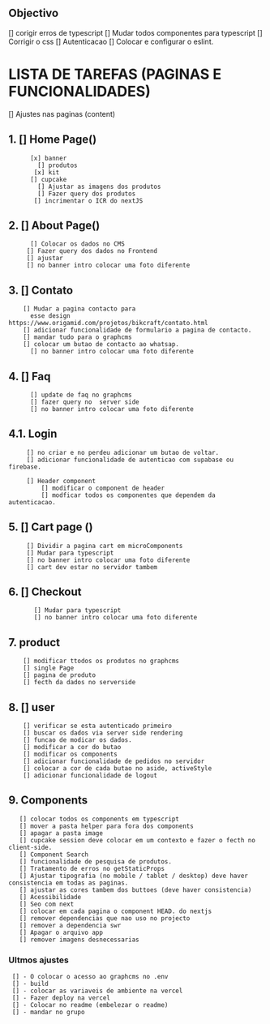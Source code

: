 ## Objectivo
[] corigir erros de typescript
[] Mudar todos componentes para typescript
[] Corrigir o css 
[] Autenticacao
[] Colocar e configurar o eslint.

# LISTA DE TAREFAS (PAGINAS E FUNCIONALIDADES)
[] Ajustes nas paginas (content)
## 1.  [] Home Page()
          [x] banner
            [] produtos
           [x] kit
          [] cupcake
            [] Ajustar as imagens dos produtos
            [] Fazer query dos produtos
           [] incrimentar o ICR do nextJS
 
##  2.    [] About Page()
          [] Colocar os dados no CMS
         [] Fazer query dos dados no Frontend
         [] ajustar
         [] no banner intro colocar uma foto diferente 
    
## 3.  [] Contato
        [] Mudar a pagina contacto para 
          esse design  https://www.origamid.com/projetos/bikcraft/contato.html
        [] adicionar funcionalidade de formulario a pagina de contacto.
        [] mandar tudo para o graphcms
        [] colocar um butao de contacto ao whatsap.
          [] no banner intro colocar uma foto diferente 


 ## 4.   [] Faq 
          [] update de faq no graphcms
          [] fazer query no  server side
          [] no banner intro colocar uma foto diferente 
    
##   4.1. Login
         [] no criar e no perdeu adicionar um butao de voltar.
         [] adicionar funcionalidade de autenticao com supabase ou firebase.
         
         [] Header component 
             [] modificar o component de header
             [] modficar todos os componentes que dependem da autenticacao.

         
##   5.  [] Cart page ()
         [] Dividir a pagina cart em microComponents
         [] Mudar para typescript
         [] no banner intro colocar uma foto diferente 
         [] cart dev estar no servidor tambem

##    6. [] Checkout
           [] Mudar para typescript
           [] no banner intro colocar uma foto diferente 
##    7. product
        [] modificar ttodos os produtos no graphcms
        [] single Page
        [] pagina de produto 
        [] fecth da dados no serverside
    
##  8. [] user
        [] verificar se esta autenticado primeiro
        [] buscar os dados via server side rendering
        [] funcao de modicar os dados.
        [] modificar a cor do butao
        [] modificar os components
        [] adicionar funcionalidade de pedidos no servidor
        [] colocar a cor de cada butao no aside, activeStyle 
        [] adicionar funcionalidade de logout
    
    
## 9. Components 
       [] colocar todos os components em typescript
       [] mover a pasta helper para fora dos components
       [] apagar a pasta image
       [] cupcake session deve colocar em um contexto e fazer o fecth no client-side.
       [] Component Search
       [] funcionalidade de pesquisa de produtos.
       [] Tratamento de erros no getStaticProps
       [] Ajustar tipografia (no mobile / tablet / desktop) deve haver consistencia em todas as paginas.
       [] ajustar as cores tambem dos buttoes (deve haver consistencia)
       [] Acessibilidade
       [] Seo com next
       [] colocar em cada pagina o component HEAD. do nextjs
       [] remover dependencias que nao uso no projecto
       [] remover a dependencia swr
       [] Apagar o arquivo app
       [] remover imagens desnecessarias
 
 ### Ultmos ajustes

     [] - O colocar o acesso ao graphcms no .env
     [] - build
     [] - colocar as variaveis de ambiente na vercel
     [] - Fazer deploy na vercel
     [] - Colocar no readme (embelezar o readme)
     [] - mandar no grupo

